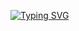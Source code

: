 [![Typing SVG](https://readme-typing-svg.herokuapp.com?vCenter=true&multiline=true&width=700&lines=Hi+my+name+is+Ben,+Welcome+to+my+Github!++++++++++++++++)](https://git.io/typing-svg) 
